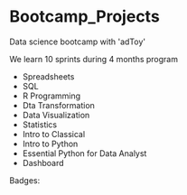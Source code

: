# Bootcamp_Projects
Data science bootcamp with 'adToy'

We learn 10 sprints during 4 months program

- Spreadsheets
- SQL 
- R Programming
- Dta Transformation
- Data Visualization
- Statistics
- Intro to Classical
- Intro to Python
- Essential Python for Data Analyst 
- Dashboard 

Badges: 
